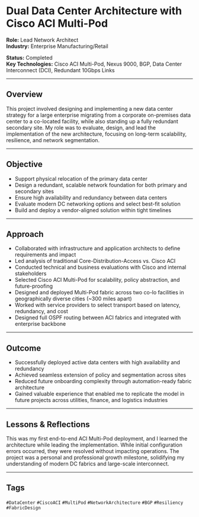 # Dual Data Center Architecture with Cisco ACI Multi-Pod

**Role:** Lead Network Architect  
**Industry:** Enterprise Manufacturing/Retail  

**Status:** Completed  
**Key Technologies:** Cisco ACI Multi-Pod, Nexus 9000, BGP, Data Center Interconnect (DCI), Redundant 10Gbps Links

---

## Overview

This project involved designing and implementing a new data center strategy for a large enterprise migrating from a corporate on-premises data center to a co-located facility, while also standing up a fully redundant secondary site. My role was to evaluate, design, and lead the implementation of the new architecture, focusing on long-term scalability, resilience, and network segmentation.

---

## Objective

- Support physical relocation of the primary data center  
- Design a redundant, scalable network foundation for both primary and secondary sites  
- Ensure high availability and redundancy between data centers  
- Evaluate modern DC networking options and select best-fit solution  
- Build and deploy a vendor-aligned solution within tight timelines

---

## Approach

- Collaborated with infrastructure and application architects to define requirements and impact  
- Led analysis of traditional Core-Distribution-Access vs. Cisco ACI  
- Conducted technical and business evaluations with Cisco and internal stakeholders  
- Selected Cisco ACI Multi-Pod for scalability, policy abstraction, and future-proofing  
- Designed and deployed Multi-Pod fabric across two co-lo facilities in geographically diverse cities (~300 miles apart)  
- Worked with service providers to select transport based on latency, redundancy, and cost  
- Designed full OSPF routing between ACI fabrics and integrated with enterprise backbone

---

## Outcome

- Successfully deployed active data centers with high availability and redundancy  
- Achieved seamless extension of policy and segmentation across sites  
- Reduced future onboarding complexity through automation-ready fabric architecture  
- Gained valuable experience that enabled me to replicate the model in future projects across utilities, finance, and logistics industries

---

## Lessons & Reflections

This was my first end-to-end ACI Multi-Pod deployment, and I learned the architecture while leading the implementation. While initial configuration errors occurred, they were resolved without impacting operations. The project was a personal and professional growth milestone, solidifying my understanding of modern DC fabrics and large-scale interconnect.

---

## Tags

`#DataCenter` `#CiscoACI` `#MultiPod` `#NetworkArchitecture` `#BGP` `#Resiliency` `#FabricDesign`
